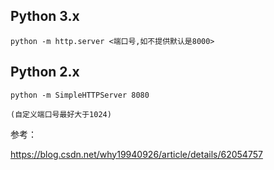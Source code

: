 ## Python 3.x

    python -m http.server <端口号,如不提供默认是8000>
  
## Python 2.x

    python -m SimpleHTTPServer 8080
  
    (自定义端口号最好大于1024)
  
  
  参考：
  
  https://blog.csdn.net/why19940926/article/details/62054757
  
